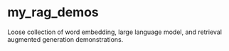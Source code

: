 # my_rag_demos
Loose collection of word embedding, large language model, and retrieval augmented generation demonstrations.
